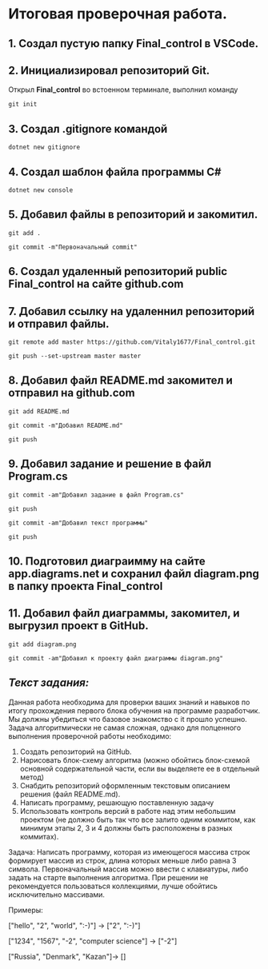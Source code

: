 # Итоговая проверочная работа.
## 1. Создал пустую папку **Final_control** в VSCode.
## 2. Инициализировал репозиторий Git.
Открыл **Final_control** во встоенном терминале, выполнил команду

`git init`

## 3. Создал .gitignore командой 

`dotnet new gitignore`

## 4. Создал шаблон файла программы C#

`dotnet new console`

## 5. Добавил файлы в репозиторий и закомитил.
`git add .`

`git commit -m"Первоначальный commit"`

## 6. Создал удаленный репозиторий public **Final_control** на сайте **github.com**

## 7. Добавил ссылку на удаленнил репозиторий и отправил файлы.

`git remote add master https://github.com/Vitaly1677/Final_control.git`

`git push --set-upstream master master`

## 8. Добавил файл README.md закомител и отправил на github.com

`git add README.md`

`git commit -m"Добавил README.md"`

`git push`

## 9. Добавил задание и решение в файл Program.cs

`git commit -am"Добавил задание в файл Program.cs"`

`git push`

`git commit -am"Добавил текст программы"`

`git push`

## 10. Подготовил диаграимму на сайте **app.diagrams.net** и сохранил файл **diagram.png** в папку проекта **Final_control**

## 11. Добавил файл диаграммы, закомител, и выгрузил проект в GitHub.

`git add diagram.png`

`git commit -am"Добавил к проекту файл диаграммы diagram.png"`

## ***Текст задания:***
Данная работа необходима для проверки ваших знаний и навыков по итогу прохождения первого блока обучения на программе разработчик. Мы должны убедиться что базовое знакомство с it прошло успешно.
Задача алгоритмически не самая сложная, однако для полценного выполнения проверочной работы необходимо:
1. Создать репозиторий на GitHub.
2. Нарисовать блок-схему алгоритма (можно обойтись блок-схемой основной содержательной части, если вы выделяете ее в отдельный метод) 
3. Снабдить репозиторий оформленным текстовым описанием решения (файл README.md).
4. Написать программу, решающую поставленную задачу 
5. Использовать контроль версий в работе над этим небольшим проектом (не должно быть так что все залито одним коммитом, как минимум этапы 2, 3 и 4 должны быть расположены в разных коммитах).

Задача: Написать программу, которая из имеющегося массива строк формирует массив из строк, длина которых меньше либо равна 3 символа. Первоначальный массив можно ввести с клавиатуры, либо задать на старте выполнения алгоритма. При решении не рекомендуется пользоваться коллекциями, лучше обойтись исключительно массивами.

Примеры:

["hello", "2", "world", ":-)"] -> ["2", ":-)"]

["1234", "1567", "-2", "computer science"] -> ["-2"]

["Russia", "Denmark", "Kazan"]-> []